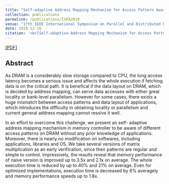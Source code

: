 ```yaml
---
title: "Self-adaptive Address Mapping Mechanism for Access Pattern Awareness on DRAM"
collection: publications
permalink: /publications/ISPA2019
venue: "17th IEEE International Symposium on Parallel and Distributed Processing with Applications (ISPA 2019)"
date: 2019-12-16
citation: '<b>[Self-adaptive Address Mapping Mechanism for Access Pattern Awareness on DRAM]()</b>Chundian Li, <b>Mingzhe Zhang</b>, Zhiwei Xu, Xianhe Sun.<i>17th IEEE International Symposium on Parallel and Distributed Processing with Applications</i>. <b>ISPA 2019</b>.'
---
```

[[PDF]](http://lantaoyu.github.io/files/compass18.pdf)

## Abstract
As DRAM is a considerably slow storage compared to CPU, the long access latency becomes a serious issue and affects the whole execution if fetching data is on the critical path. It is benefical if the data layout on DRAM, which is decided by address mapping, can serve data accesses with either great locality or bank-level parallelism. However for some cases, there exists a huge mismatch between access patterns and data layout of applications, which introduces the difficulty in obtaining locality or parallelism and current general address mapping cannot resolve it well.

In an effort to overcome this challenge, we present an self- adaptive address mapping mechanism in memory controller to be aware of different access patterns on DRAM without any prior knowledge of applications. Moreover, there is nearly no modification on softwares, including applications, libraries and OS. We take several versions of matrix multiplication as an early verification, since their patterns are regular and simple to control. Impressively, the results reveal that memory performance of naive version is improved up to 3.5x and 2.1x on average. The whole execution time is reduced by up to 40% and 21% on average. Even for optimized implementations, execution time is decreased by 8% averagely and memory performance speeds up to 1.8x.